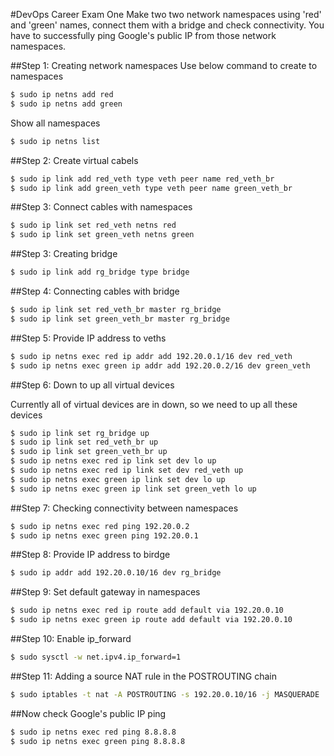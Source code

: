 #DevOps Career Exam One
Make two two network namespaces using 'red' and 'green' names, connect them with a bridge and check connectivity. You have to successfully ping Google's public IP from those network namespaces.

##Step 1: Creating network namespaces
Use below command to create to namespaces
```bash
$ sudo ip netns add red
$ sudo ip netns add green
```
Show all namespaces
```bash
$ sudo ip netns list
```
##Step 2: Create virtual cabels
```bash
$ sudo ip link add red_veth type veth peer name red_veth_br
$ sudo ip link add green_veth type veth peer name green_veth_br
```
##Step 3: Connect cables with namespaces
```bash
$ sudo ip link set red_veth netns red
$ sudo ip link set green_veth netns green
```
##Step 3: Creating bridge
```bash
$ sudo ip link add rg_bridge type bridge
```
##Step 4: Connecting cables with bridge

```bash
$ sudo ip link set red_veth_br master rg_bridge
$ sudo ip link set green_veth_br master rg_bridge
```
##Step 5: Provide IP address to veths

```bash
$ sudo ip netns exec red ip addr add 192.20.0.1/16 dev red_veth
$ sudo ip netns exec green ip addr add 192.20.0.2/16 dev green_veth
```
##Step 6: Down to up all virtual devices

Currently all of virtual devices are in down, so we need to up all these devices

```bash
$ sudo ip link set rg_bridge up
$ sudo ip link set red_veth_br up
$ sudo ip link set green_veth_br up
$ sudo ip netns exec red ip link set dev lo up
$ sudo ip netns exec red ip link set dev red_veth up
$ sudo ip netns exec green ip link set dev lo up
$ sudo ip netns exec green ip link set green_veth lo up
```
##Step 7: Checking connectivity between namespaces

```bash
$ sudo ip netns exec red ping 192.20.0.2
$ sudo ip netns exec green ping 192.20.0.1
```

##Step 8: Provide IP address to birdge

```bash
$ sudo ip addr add 192.20.0.10/16 dev rg_bridge
```
##Step 9: Set default gateway in namespaces

```bash
$ sudo ip netns exec red ip route add default via 192.20.0.10
$ sudo ip netns exec green ip route add default via 192.20.0.10
```

##Step 10: Enable ip_forward

```bash
$ sudo sysctl -w net.ipv4.ip_forward=1
```

##Step 11: Adding a source NAT rule in the POSTROUTING chain

```bash
$ sudo iptables -t nat -A POSTROUTING -s 192.20.0.10/16 -j MASQUERADE
```
##Now check Google's public IP ping

```bash
$ sudo ip netns exec red ping 8.8.8.8
$ sudo ip netns exec green ping 8.8.8.8
```